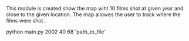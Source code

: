 This module is created show the map wiht 10 films shot at given year and close to the given location.
The map allowes the user to track where the films were shot.

python main.py 2002 40 68 'path_to_file'
